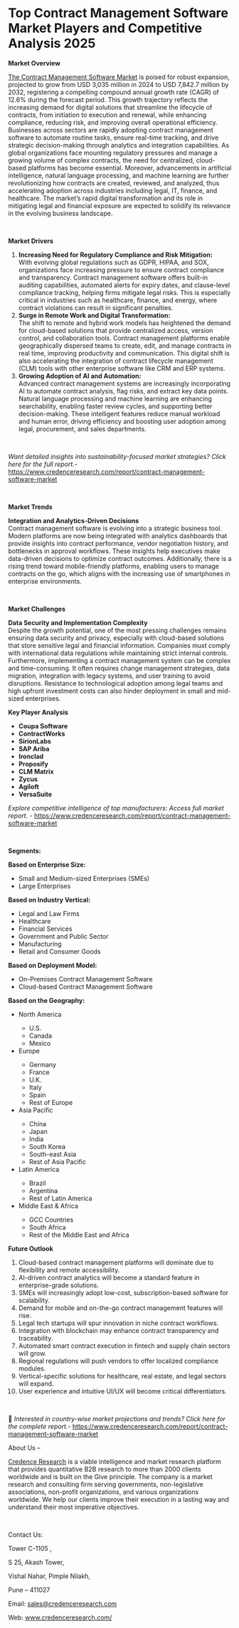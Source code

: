# Top Contract Management Software Market Players and Competitive Analysis 2025


<p><strong>Market Overview</strong></p>
<p><a href="https://www.credenceresearch.com/report/contract-management-software-market">The Contract Management Software Market</a> is poised for robust expansion, projected to grow from USD 3,035 million in 2024 to USD 7,842.7 million by 2032, registering a compelling compound annual growth rate (CAGR) of 12.6% during the forecast period. This growth trajectory reflects the increasing demand for digital solutions that streamline the lifecycle of contracts, from initiation to execution and renewal, while enhancing compliance, reducing risk, and improving overall operational efficiency. Businesses across sectors are rapidly adopting contract management software to automate routine tasks, ensure real-time tracking, and drive strategic decision-making through analytics and integration capabilities. As global organizations face mounting regulatory pressures and manage a growing volume of complex contracts, the need for centralized, cloud-based platforms has become essential. Moreover, advancements in artificial intelligence, natural language processing, and machine learning are further revolutionizing how contracts are created, reviewed, and analyzed, thus accelerating adoption across industries including legal, IT, finance, and healthcare. The market&rsquo;s rapid digital transformation and its role in mitigating legal and financial exposure are expected to solidify its relevance in the evolving business landscape.</p>
<p><strong>&nbsp;</strong></p>
<p><strong>Market Drivers</strong></p>
<ol>
<li><strong> Increasing Need for Regulatory Compliance and Risk Mitigation:</strong><br /> With evolving global regulations such as GDPR, HIPAA, and SOX, organizations face increasing pressure to ensure contract compliance and transparency. Contract management software offers built-in auditing capabilities, automated alerts for expiry dates, and clause-level compliance tracking, helping firms mitigate legal risks. This is especially critical in industries such as healthcare, finance, and energy, where contract violations can result in significant penalties.</li>
<li><strong> Surge in Remote Work and Digital Transformation:</strong><br /> The shift to remote and hybrid work models has heightened the demand for cloud-based solutions that provide centralized access, version control, and collaboration tools. Contract management platforms enable geographically dispersed teams to create, edit, and manage contracts in real time, improving productivity and communication. This digital shift is also accelerating the integration of contract lifecycle management (CLM) tools with other enterprise software like CRM and ERP systems.</li>
<li><strong> Growing Adoption of AI and Automation:</strong><br /> Advanced contract management systems are increasingly incorporating AI to automate contract analysis, flag risks, and extract key data points. Natural language processing and machine learning are enhancing searchability, enabling faster review cycles, and supporting better decision-making. These intelligent features reduce manual workload and human error, driving efficiency and boosting user adoption among legal, procurement, and sales departments.</li>
</ol>
<p><strong>&nbsp;</strong></p>
<p><em>Want detailed insights into sustainability-focused market strategies? Click here for the full report.- </em><a href="https://www.credenceresearch.com/report/contract-management-software-market">https://www.credenceresearch.com/report/contract-management-software-market</a></p>
<p>&nbsp;</p>
<p><strong>Market Trends</strong></p>
<p><strong>Integration and Analytics-Driven Decisions</strong><br /> Contract management software is evolving into a strategic business tool. Modern platforms are now being integrated with analytics dashboards that provide insights into contract performance, vendor negotiation history, and bottlenecks in approval workflows. These insights help executives make data-driven decisions to optimize contract outcomes. Additionally, there is a rising trend toward mobile-friendly platforms, enabling users to manage contracts on the go, which aligns with the increasing use of smartphones in enterprise environments.</p>
<p><strong>&nbsp;</strong></p>
<p><strong>Market Challenges</strong></p>
<p><strong>Data Security and Implementation Complexity</strong><br /> Despite the growth potential, one of the most pressing challenges remains ensuring data security and privacy, especially with cloud-based solutions that store sensitive legal and financial information. Companies must comply with international data regulations while maintaining strict internal controls. Furthermore, implementing a contract management system can be complex and time-consuming. It often requires change management strategies, data migration, integration with legacy systems, and user training to avoid disruptions. Resistance to technological adoption among legal teams and high upfront investment costs can also hinder deployment in small and mid-sized enterprises.</p>
<p><strong>Key Player Analysis</strong></p>
<ul>
<li><strong>Coupa Software</strong></li>
<li><strong>ContractWorks</strong></li>
<li><strong>SirionLabs</strong></li>
<li><strong>SAP Ariba</strong></li>
<li><strong>Ironclad</strong></li>
<li><strong>Proposify</strong></li>
<li><strong>CLM Matrix</strong></li>
<li><strong>Zycus</strong></li>
<li><strong>Agiloft</strong></li>
<li><strong>VersaSuite</strong></li>
</ul>
<p><em>Explore competitive intelligence of top manufacturers: Access full market report. - </em><a href="https://www.credenceresearch.com/report/contract-management-software-market">https://www.credenceresearch.com/report/contract-management-software-market</a></p>
<p>&nbsp;</p>
<p><strong>Segments:</strong></p>
<p><strong>Based on&nbsp;Enterprise Size:</strong></p>
<ul>
<li>Small and Medium-sized Enterprises (SMEs)</li>
<li>Large Enterprises</li>
</ul>
<p><strong>Based on&nbsp;Industry Vertical:</strong></p>
<ul>
<li>Legal and Law Firms</li>
<li>Healthcare</li>
<li>Financial Services</li>
<li>Government and Public Sector</li>
<li>Manufacturing</li>
<li>Retail and Consumer Goods</li>
</ul>
<p><strong>Based on&nbsp;Deployment Model:</strong></p>
<ul>
<li>On-Premises Contract Management Software</li>
<li>Cloud-based Contract Management Software</li>
</ul>
<p><strong>Based on the Geography:</strong></p>
<ul>
<li>North America</li>
<ul>
<li>U.S.</li>
<li>Canada</li>
<li>Mexico</li>
</ul>
<li>Europe</li>
<ul>
<li>Germany</li>
<li>France</li>
<li>U.K.</li>
<li>Italy</li>
<li>Spain</li>
<li>Rest of Europe</li>
</ul>
<li>Asia Pacific</li>
<ul>
<li>China</li>
<li>Japan</li>
<li>India</li>
<li>South Korea</li>
<li>South-east Asia</li>
<li>Rest of Asia Pacific</li>
</ul>
<li>Latin America</li>
<ul>
<li>Brazil</li>
<li>Argentina</li>
<li>Rest of Latin America</li>
</ul>
<li>Middle East &amp; Africa</li>
<ul>
<li>GCC Countries</li>
<li>South Africa</li>
<li>Rest of the Middle East and Africa</li>
</ul>
</ul>
<p><strong>Future Outlook</strong></p>
<ol>
<li>Cloud-based contract management platforms will dominate due to flexibility and remote accessibility.</li>
<li>AI-driven contract analytics will become a standard feature in enterprise-grade solutions.</li>
<li>SMEs will increasingly adopt low-cost, subscription-based software for scalability.</li>
<li>Demand for mobile and on-the-go contract management features will rise.</li>
<li>Legal tech startups will spur innovation in niche contract workflows.</li>
<li>Integration with blockchain may enhance contract transparency and traceability.</li>
<li>Automated smart contract execution in fintech and supply chain sectors will grow.</li>
<li>Regional regulations will push vendors to offer localized compliance modules.</li>
<li>Vertical-specific solutions for healthcare, real estate, and legal sectors will expand.</li>
<li>User experience and intuitive UI/UX will become critical differentiators.</li>
</ol>
<p>&nbsp;</p>
<p>📌 <em>Interested in country-wise market projections and trends? Click here for the complete report.- </em><a href="https://www.credenceresearch.com/report/contract-management-software-market">https://www.credenceresearch.com/report/contract-management-software-market</a></p>
<p>About Us &ndash;</p>
<p><a href="https://www.credenceresearch.com/">Credence Research</a> is a viable intelligence and market research platform that provides quantitative B2B research to more than 2000 clients worldwide and is built on the Give principle. The company is a market research and consulting firm serving governments, non-legislative associations, non-profit organizations, and various organizations worldwide. We help our clients improve their execution in a lasting way and understand their most imperative objectives.</p>
<p>&nbsp;</p>
<p>Contact Us:</p>
<p>Tower C-1105 ,</p>
<p>S 25, Akash Tower,</p>
<p>Vishal Nahar, Pimple Nilakh,</p>
<p>Pune &ndash; 411027</p>
<p>Email: <a href="mailto:sales@credenceresearch.com">sales@credenceresearch.com</a></p>
<p>Web: <a href="http://www.credenceresearch.com/">www.credenceresearch.com/</a></p>
